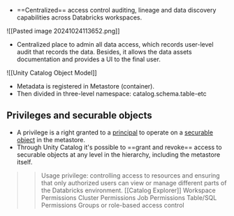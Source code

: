 * ==Centralized== access control auditing, lineage and data discovery capabilities across Databricks workspaces.

![[Pasted image 20241024113652.png]]

* Centralized place to admin all data access, which records user-level audit that records the data. Besides, it allows the data assets documentation and provides a UI to the final user. 

![[Unity Catalog Object Model]]
+ Metadata is registered in Metastore (container).
+ Then divided in three-level namespace: catalog.schema.table-etc

## Privileges and securable objects 
* A privilege is a right granted to a [principal](https://docs.databricks.com/en/sql/language-manual/sql-ref-principal.html) to operate on a [securable object](https://docs.databricks.com/en/sql/language-manual/sql-ref-privileges.html#securable-objects) in the metastore.
* Through Unity Catalog it's possible to ==grant and revoke== access to securable objects at any level in the hierarchy, including the metastore itself. 

>> Usage privilege: controlling access to resources and ensuring that only authorized users can view or manage different parts of the Databricks environment.
>> [[Catalog Explorer]]
>Workspace Permissions
>Cluster Permissions 
>Job Permissions 
>Table/SQL Permissions 
>Groups or role-based access control




